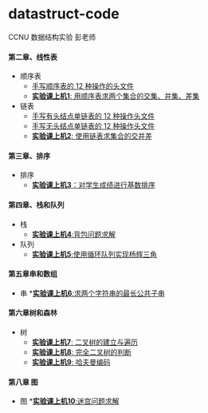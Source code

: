 # datastruct-code
CCNU 数据结构实验 彭老师

#### 第二章、线性表
 * 顺序表
    * [手写顺序表的 12 种操作的头文件](https://github.com/void678/datastruct-code/blob/main/list_sq/listFunctionHub.h)
    * [**实验课上机1**: 用顺序表求两个集合的交集、并集、差集](./list_sq/)
 * 链表
    * [手写有头结点单链表的 12 种操作头文件](https://github.com/void678/datastruct-code/tree/main/linkedlist/linkListWithHeadNodeFunctionHub)
    * [手写无头结点单链表的 12 种操作头文件](https://github.com/void678/datastruct-code/tree/main/linkedlist/linkListWithoutHeadNodeFunctionHub)
    * [**实验课上机2**: 使用链表求集合的交并差](https://github.com/void678/datastruct-code/blob/main/linkedlist/mergeset.cpp)
  
#### 第三章、排序

 * 排序
   *  [**实验课上机3**：对学生成绩进行基数排序](https://github.com/void678/datastruct-code/blob/main/radix_sort.cpp)

#### 第四章、栈和队列
 * 栈
   * [**实验课上机4**:背包问题求解](./knap.cpp)
 * 队列
   * [**实验课上机5**:使用循环队列实现杨辉三角](./queue)

#### 第五章串和数组
* 串
  *[**实验课上机6**:求两个字符串的最长公共子串](./LCS.cpp)

#### 第六章树和森林

* 树
  * [**实验课上机7**: 二叉树的建立与遍历](./BiTree/)
  * [**实验课上机8**: 完全二叉树的判断](./BiTree/)
  * [**实验课上机9**: 哈夫曼编码](./huffmancode.cpp)

#### 第八章 图
* 图
  *[**实验课上机10**:迷宫问题求解](,/maze.cpp) 
